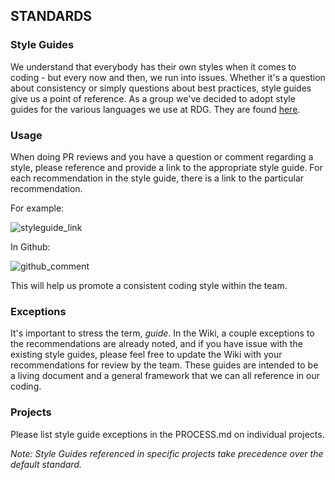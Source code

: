 ## STANDARDS

### Style Guides
We understand that everybody has their own styles when it comes to coding - but every now and then, we run into issues. Whether it's a question about consistency or simply questions about best practices, style guides give us a point of reference. As a group we've decided to adopt style guides for the various languages we use at RDG. They are found [here](https://github.com/RadialDevGroup/Policy/wiki/Style-Guide(s)).

### Usage
When doing PR reviews and you have a question or comment regarding a style, please reference and provide a link to the appropriate style guide. For each recommendation in the style guide, there is a link to the particular recommendation.

For example:

![styleguide_link](http://res.cloudinary.com/dskklkdv2/image/upload/v1476197150/Screen_Shot_2016-10-11_at_8_44_09_AM_vajxf0.png)

In Github:

![github_comment](http://res.cloudinary.com/dskklkdv2/image/upload/v1476197413/Screen_Shot_2016-10-11_at_8.49.49_AM_tthubf.png)

This will help us promote a consistent coding style within the team.

### Exceptions
It's important to stress the term, *guide*. In the Wiki, a couple exceptions to the recommendations are already noted, and if you have issue with the existing style guides, please feel free to update the Wiki with your recommendations for review by the team. These guides are intended to be a living document and a general framework that we can all reference in our coding.

### Projects

Please list style guide exceptions in the PROCESS.md on individual projects.

*Note: Style Guides referenced in specific projects take precedence over the default standard.*




